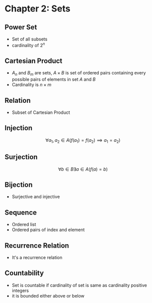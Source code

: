 # Chapter 2: Sets
## Power Set
* Set of all subsets
* cardinality of $2^n$

## Cartesian Product
* $A_n$ and $B_m$ are sets, $A\times B$ is set of ordered pairs containing every possible pairs of elements in set $A$ and $B$
* Cardinality is $n\times m$

## Relation 
* Subset of Cartesian Product


## Injection
$$\forall a_1,a_2\in A(f(a_1)=f(a_2)\implies a_1=a_2)$$

## Surjection
$$\forall b\in B \exists a\in A(f(a)=b)$$

## Bijection
* Surjective and injective

## Sequence
* Ordered list
* Ordered pairs of index and element

## Recurrence Relation
* It's a recurrence relation

## Countability
* Set is countable if cardinality of set is same as cardinality positive integers
* it is bounded either above or below